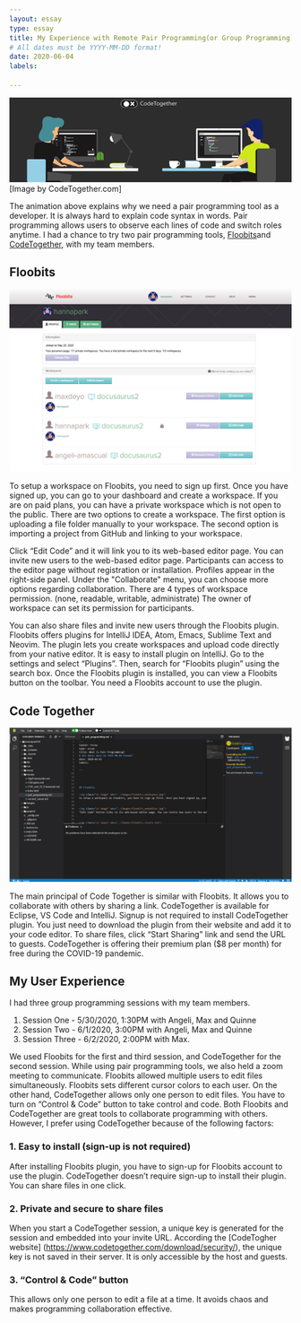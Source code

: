```yaml
---
layout: essay
type: essay
title: My Experience with Remote Pair Programming(or Group Programming)
# All dates must be YYYY-MM-DD format!
date: 2020-06-04
labels:

---
```

<img class="ui image" src="../images/CodeTogether-Story.gif">
[Image by CodeTogether.com]

The animation above explains why we need a pair programming tool as a developer. It is always hard to explain code syntax in words. Pair programming allows users to observe each lines of code and switch roles anytime. 
I had a chance to try two pair programming tools, [Floobits]( https://floobits.com/)and [CodeTogether]( https://www.codetogether.com/), with my team members.


## Floobits
<img class="ui image" src="../images/floobits_workspace.jpg">

To setup a workspace on Floobits, you need to sign up first. Once you have signed up, you can go to your dashboard and create a workspace. If you are on paid plans, you can have a private workspace which is not open to the public. There are two options to create a workspace. The first option is uploading a file folder manually to your workspace. The second option is importing a project from GitHub and linking to your workspace.

Click “Edit Code” and it will link you to its web-based editor page. You can invite new users to the web-based editor page. Participants can access to the editor page without registration or installation. Profiles appear in the right-side panel. Under the "Collaborate" menu, you can choose more options regarding collaboration. There are 4 types of workspace permission. (none, readable, writable, administrate) The owner of workspace can set its permission for participants. 

You can also share files and invite new users through the Floobits plugin. Floobits offers plugins for IntelliJ IDEA, Atom, Emacs, Sublime Text and Neovim. The plugin lets you create workspaces and upload code directly from your native editor. It is easy to install plugin on IntelliJ. Go to the settings and select “Plugins”. Then, search for “Floobits plugin” using the search box. Once the Floobits plugin is installed, you can view a Floobits button on the toolbar. You need a Floobits account to use the plugin.


## Code Together
<img class="ui image" src="../images/codetogether_webeditor.jpg">

The main principal of Code Together is similar with Floobits. It allows you to collaborate with others by sharing a link. CodeTogether is available for Eclipse, VS Code and IntelliJ. Signup is not required to install CodeTogether plugin. You just need to download the plugin from their website and add it to your code editor. To share files, click “Start Sharing” link and send the URL to guests. CodeTogether is offering their premium plan ($8 per month) for free during the COVID-19 pandemic. 

## My User Experience
I had three group programming sessions with my team members. 

1.	Session One -  5/30/2020, 1:30PM with Angeli, Max and Quinne
2.	Session Two -  6/1/2020, 3:00PM with Angeli, Max and Quinne
3.	Session Three -  6/2/2020, 2:00PM with Max. 

We used Floobits for the first and third session, and CodeTogether for the second session. While using pair programming tools, we also held a zoom meeting to communicate.
Floobits allowed multiple users to edit files simultaneously. Floobits sets different cursor colors to each user. On the other hand, CodeTogether allows only one person to edit files. You have to turn on “Control & Code” button to take control and code. 
Both Floobits and CodeTogether are great tools to collaborate programming with others.  However, I prefer using CodeTogether because of the following factors:

### 1. Easy to install (sign-up is not required)
After installing Floobits plugin, you have to sign-up for Floobits account to use the plugin. CodeTogether doesn’t require sign-up to install their plugin. You can share files in one click. 

### 2. Private and secure to share files
When you start a CodeTogether session, a unique key is generated for the session and embedded into your invite URL. According the [CodeTogher website] (https://www.codetogether.com/download/security/), the unique key is not saved in their server. It is only accessible by the host and guests.

### 3. “Control & Code” button
This allows only one person to edit a file at a time. It avoids chaos and makes programming collaboration effective.


